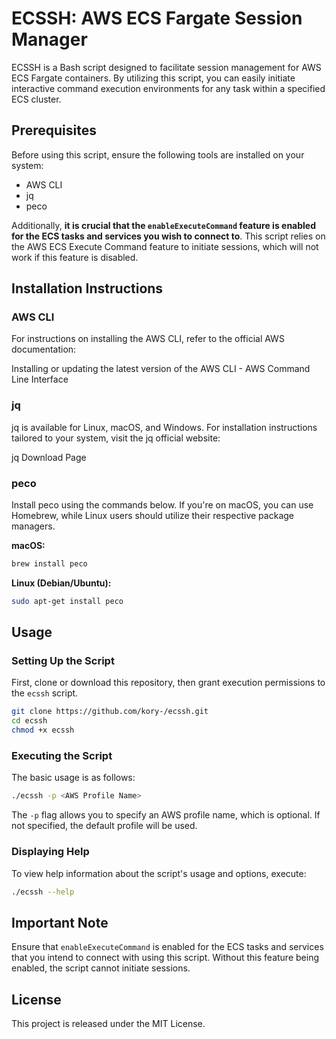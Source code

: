 # ECSSH: AWS ECS Fargate Session Manager

ECSSH is a Bash script designed to facilitate session management for AWS ECS Fargate containers. By utilizing this script, you can easily initiate interactive command execution environments for any task within a specified ECS cluster.

## Prerequisites

Before using this script, ensure the following tools are installed on your system:

- AWS CLI
- jq
- peco

Additionally, **it is crucial that the `enableExecuteCommand` feature is enabled for the ECS tasks and services you wish to connect to**. This script relies on the AWS ECS Execute Command feature to initiate sessions, which will not work if this feature is disabled.

## Installation Instructions

### AWS CLI

For instructions on installing the AWS CLI, refer to the official AWS documentation:

Installing or updating the latest version of the AWS CLI - AWS Command Line Interface

### jq

jq is available for Linux, macOS, and Windows. For installation instructions tailored to your system, visit the jq official website:

jq Download Page

### peco

Install peco using the commands below. If you're on macOS, you can use Homebrew, while Linux users should utilize their respective package managers.

**macOS:**

```sh
brew install peco
```

**Linux (Debian/Ubuntu):**

```sh
sudo apt-get install peco
```

## Usage

### Setting Up the Script

First, clone or download this repository, then grant execution permissions to the `ecssh` script.

```sh
git clone https://github.com/kory-/ecssh.git
cd ecssh
chmod +x ecssh
```

### Executing the Script

The basic usage is as follows:

```sh
./ecssh -p <AWS Profile Name>
```

The `-p` flag allows you to specify an AWS profile name, which is optional. If not specified, the default profile will be used.

### Displaying Help

To view help information about the script's usage and options, execute:

```sh
./ecssh --help
```

## Important Note

Ensure that `enableExecuteCommand` is enabled for the ECS tasks and services that you intend to connect with using this script. Without this feature being enabled, the script cannot initiate sessions.

## License

This project is released under the MIT License.
